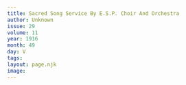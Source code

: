 ```yaml
---
title: Sacred Song Service By E.S.P. Choir And Orchestra
author: Unknown
issue: 29
volume: 11
year: 1916
month: 49
day: V
tags:
layout: page.njk
image:
---
```



